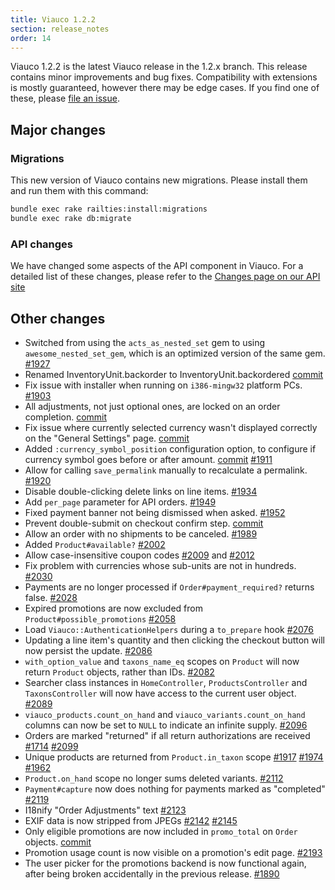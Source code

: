 ```yaml
---
title: Viauco 1.2.2
section: release_notes
order: 14
---
```


Viauco 1.2.2 is the latest Viauco release in the 1.2.x branch. This
release contains minor improvements and bug fixes. Compatibility with
extensions is mostly guaranteed, however there may be edge cases. If you
find one of these, please [file an
issue](https://github.com/viauco/viauco/blob/master/.github/CONTRIBUTING.md).

## Major changes

### Migrations

This new version of Viauco contains new migrations. Please install them
and run them with this command:

```bash
bundle exec rake railties:install:migrations
bundle exec rake db:migrate
```

### API changes

We have changed some aspects of the API component in Viauco. For a
detailed list of these changes, please refer to the [Changes page on our
API site](http://api.viaucocommerce.com/changes/)

## Other changes

- Switched from using the `acts_as_nested_set` gem to using
  `awesome_nested_set_gem`, which is an optimized version of the
  same gem. [#1927](https://github.com/viauco/viauco/issues/1927)
- Renamed InventoryUnit.backorder to InventoryUnit.backordered
  [commit](https://github.com/viauco/viauco/commit/6cc3da52daa3ef57423c0ddbeb4211980ea3103d)
- Fix issue with installer when running on `i386-mingw32` platform
  PCs. [#1903](https://github.com/viauco/viauco/issues/1903)
- All adjustments, not just optional ones, are locked on an order
  completion.
  [commit](https://github.com/viauco/viauco/commit/1a9b25c0a4232f02f25ab0d7bc80250e045bf8fa)
- Fix issue where currently selected currency wasn't displayed
  correctly on the "General Settings" page.
  [commit](https://github.com/viauco/viauco/commit/a46455afd8e4691aaf789b4639da8967277f1916)
- Added `:currency_symbol_position` configuration option, to
  configure if currency symbol goes before or after amount.
  [commit](https://github.com/viauco/viauco/commit/575af696f39f9ea408fc9f4082bccff4e7fa4e05)
  [#1911](https://github.com/viauco/viauco/issues/1911)
- Allow for calling `save_permalink` manually to recalculate a
  permalink. [#1920](https://github.com/viauco/viauco/issues/1920)
- Disable double-clicking delete links on line items.
  [#1934](https://github.com/viauco/viauco/issues/1934)
- Add `per_page` parameter for API orders.
  [#1949](https://github.com/viauco/viauco/issues/1949)
- Fixed payment banner not being dismissed when asked.
  [#1952](https://github.com/viauco/viauco/issues/1952)
- Prevent double-submit on checkout confirm step.
  [commit](https://github.com/viauco/viauco/commit/84f91aa875d41fa1e77646c9cc25b321dab050cc)
- Allow an order with no shipments to be canceled.
  [#1989](https://github.com/viauco/viauco/issues/1989)
- Added `Product#available?`
  [#2002](https://github.com/viauco/viauco/issues/2002)
- Allow case-insensitive coupon codes
  [#2009](https://github.com/viauco/viauco/issues/2009) and
  [#2012](https://github.com/viauco/viauco/issues/2012)
- Fix problem with currencies whose sub-units are not in hundreds.
  [#2030](https://github.com/viauco/viauco/issues/2030)
- Payments are no longer processed if `Order#payment_required?`
  returns false. [#2028](https://github.com/viauco/viauco/issues/2028)
- Expired promotions are now excluded from
  `Product#possible_promotions`
  [#2058](https://github.com/viauco/viauco/issues/2058)
- Load `Viauco::AuthenticationHelpers` during a `to_prepare` hook
  [#2076](https://github.com/viauco/viauco/issues/2076)
- Updating a line item's quantity and then clicking the checkout
  button will now persist the update.
  [#2086](https://github.com/viauco/viauco/issues/2086)
- `with_option_value` and `taxons_name_eq` scopes on `Product`
  will now return `Product` objects, rather than IDs.
  [#2082](https://github.com/viauco/viauco/issues/2082)
- Searcher class instances in `HomeController`, `ProductsController`
  and `TaxonsController` will now have access to the current user
  object. [#2089](https://github.com/viauco/viauco/issues/2089)
- `viauco_products.count_on_hand` and
  `viauco_variants.count_on_hand` columns can now be set to `NULL`
  to indicate an infinite supply.
  [#2096](https://github.com/viauco/viauco/issues/2096)
- Orders are marked "returned" if all return authorizations are
  received [#1714](https://github.com/viauco/viauco/issues/1714)
  [#2099](https://github.com/viauco/viauco/issues/2099)
- Unique products are returned from `Product.in_taxon` scope
  [#1917](https://github.com/viauco/viauco/issues/1917)
  [#1974](https://github.com/viauco/viauco/issues/1974)
  [#1962](https://github.com/viauco/viauco/issues/1962)
- `Product.on_hand` scope no longer sums deleted variants.
  [#2112](https://github.com/viauco/viauco/issues/2112)
- `Payment#capture` now does nothing for payments marked as
  "completed" [#2119](https://github.com/viauco/viauco/issues/2119)
- I18nify "Order Adjustments" text
  [#2123](https://github.com/viauco/viauco/issues/2123)
- EXIF data is now stripped from JPEGs
  [#2142](https://github.com/viauco/viauco/issues/2142)
  [#2145](https://github.com/viauco/viauco/issues/2145)
- Only eligible promotions are now included in `promo_total` on
  `Order` objects.
  [commit](https://github.com/viauco/viauco/commit/74a7914903b9d7dac77e0cbd38b1919fb3396254)
- Promotion usage count is now visible on a promotion's edit page.
  [#2193](https://github.com/viauco/viauco/issues/2193)
- The user picker for the promotions backend is now functional again,
  after being broken accidentally in the previous release.
  [#1890](https://github.com/viauco/viauco/issues/1890)
